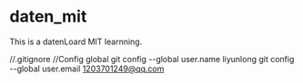 # daten_mit
This is a datenLoard MIT learnning.

//.gitignore
//Config global 
git config --global user.name liyunlong 
git config --global user.email 1203701249@qq.com

